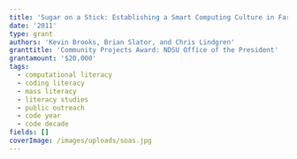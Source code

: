 ```yaml
---
title: 'Sugar on a Stick: Establishing a Smart Computing Culture in Fargo'
date: '2011'
type: grant
authors: 'Kevin Brooks, Brian Slator, and Chris Lindgren'
granttitle: 'Community Projects Award: NDSU Office of the President'
grantamount: '$20,000'
tags:
  - computational literacy
  - coding literacy
  - mass literacy
  - literacy studies
  - public outreach
  - code year
  - code decade
fields: []
coverImage: /images/uploads/soas.jpg
---
```

